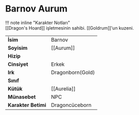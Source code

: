 # Barnov Aurum  
  
  
!!! note inline "Karakter Notları"  
	[[Dragon's Hoard]] işletmesinin sahibi. [[Goldrum]]'un kuzeni.  
  
  
<table><tr><td><b>İsim</b></td><td>Barnov</td></tr>  
<tr><td><b>Soyisim</b></td><td>[[Aurum]]</td></tr>  
<tr><td><b>Hizip</b></td><td></td></tr>  
<tr><td><b>Cinsiyet</b></td><td>Erkek</td></tr>  
<tr><td><b>Irk</b></td><td>Dragonborn(Gold)</td></tr>  
<tr><td><b>Sınıf</b></td><td></td></tr>  
<tr><td><b>Kütük</b></td><td>[[Aurelia]]</td></tr>  
<tr><td><b>Münasebet</b></td><td>NPC</td></tr>  
<tr><td><b>Karakter Betimi</b></td><td>Dragoncüceborn</td></tr>  
</table>
